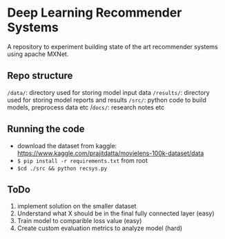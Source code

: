 # Deep Learning Recommender Systems

A repository to experiment building state of the art recommender systems using apache MXNet.

## Repo structure

`/data/`: directory used for storing model input data
`/results/`: directory used for storing model reports and results
`/src/`: python code to build models, preprocess data etc
/`docs/`: research notes etc

## Running the code

- download the dataset from kaggle: https://www.kaggle.com/prajitdatta/movielens-100k-dataset/data
- `$ pip install -r requirements.txt` from root
- `$cd ./src && python recsys.py`

## ToDo

1. implement solution on the smaller dataset    
2. Understand what X should be in the final fully connected layer (easy)
3. Train model to comparible loss value (easy)
4. Create custom evaluation metrics to analyze model (hard)